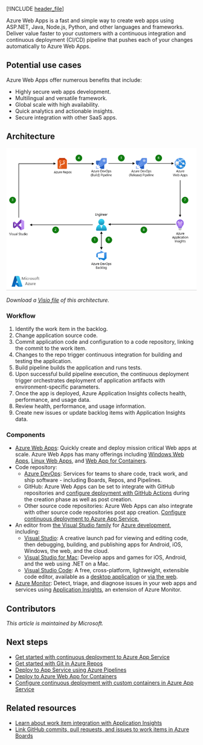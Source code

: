 [!INCLUDE [header_file](../../../includes/sol-idea-header.md)]

Azure Web Apps is a fast and simple way to create web apps using ASP.NET, Java, Node.js, Python, and other languages and frameworks. Deliver value faster to your customers with a continuous integration and continuous deployment (CI/CD) pipeline that pushes each of your changes automatically to Azure Web Apps.

## Potential use cases

Azure Web Apps offer numerous benefits that include:

* Highly secure web apps development.
* Multilingual and versatile framework.
* Global scale with high availability.
* Quick analytics and actionable insights.
* Secure integration with other SaaS apps.

## Architecture

![Architecture diagram](../media/azure-devops-cicd-for-azure-web-apps.png)

*Download a [Visio file](https://arch-center.azureedge.net/azure-devops-cicd-for-web-apps.vsdx) of this architecture.*

### Workflow

1. Identify the work item in the backlog.
1. Change application source code.
1. Commit application code and configuration to a code repository, linking the commit to the work item.
1. Changes to the repo trigger continuous integration for building and testing the application.
1. Build pipeline builds the application and runs tests.
1. Upon successful build pipeline execution, the continuous deployment trigger orchestrates deployment of application artifacts with environment-specific parameters.
1. Once the app is deployed, Azure Application Insights collects health, performance, and usage data.
1. Review health, performance, and usage information.
1. Create new issues or update backlog items with Application Insights data.

### Components

* [Azure Web Apps](https://azure.microsoft.com/services/app-service/web): Quickly create and deploy mission critical Web apps at scale. Azure Web Apps has many offerings including [Windows Web Apps](/azure/app-service/overview), [Linux Web Apps](/azure/app-service/overview#app-service-on-linux),  and [Web App for Containers](https://azure.microsoft.com/products/app-service/containers/#overview).
* Code repository:
  * [Azure DevOps](https://azure.microsoft.com/services/devops): Services for teams to share code, track work, and ship software - including Boards, Repos, and Pipelines.
  * GitHub: Azure Web Apps can be set to integrate with GitHub repositories and [configure deployment with GitHub Actions](/azure/app-service/deploy-github-actions) during the creation phase as well as post creation.
  * Other source code repositories: Azure Web Apps can also integrate with other source code repositories post app creation. [Configure continuous deployment to Azure App Service.](/azure/app-service/deploy-continuous-deployment)
* An editor from [the Visual Studio family](https://visualstudio.microsoft.com/) for [Azure development](https://visualstudio.microsoft.com/vs/azure), including:
  * [Visual Studio](https://visualstudio.microsoft.com/vs): A creative launch pad for viewing and editing code, then debugging, building, and publishing apps for Android, iOS, Windows, the web, and the cloud.
  * [Visual Studio for Mac](https://visualstudio.microsoft.com/vs/mac/): Develop apps and games for iOS, Android, and the web using .NET on a Mac.
  * [Visual Studio Code](https://code.visualstudio.com): A free, cross-platform, lightweight, extensible code editor, available as a [desktop application](https://code.visualstudio.com/Download) or [via the web](https://vscode.dev/).
* [Azure Monitor](https://azure.microsoft.com/products/monitor/): Detect, triage, and diagnose issues in your web apps and services using [Application Insights](/azure/azure-monitor/app/app-insights-overview), an extension of Azure Monitor.

## Contributors

*This article is maintained by Microsoft.*

## Next steps

* [Get started with continuous deployment to Azure App Service](/azure/app-service/deploy-continuous-deployment)
* [Get started with Git in Azure Repos](/azure/devops/repos/git/gitquickstart)
* [Deploy to App Service using Azure Pipelines](/azure/app-service/deploy-azure-pipelines)
* [Deploy to Azure Web App for Containers](/azure/devops/pipelines/apps/cd/deploy-docker-webapp)
* [Configure continuous deployment with custom containers in Azure App Service](/azure/app-service/deploy-ci-cd-custom-container)

## Related resources

* [Learn about work item integration with Application Insights](/azure/azure-monitor/app/work-item-integration)
* [Link GitHub commits, pull requests, and issues to work items in Azure Boards](/azure/devops/boards/github/link-to-from-github)
